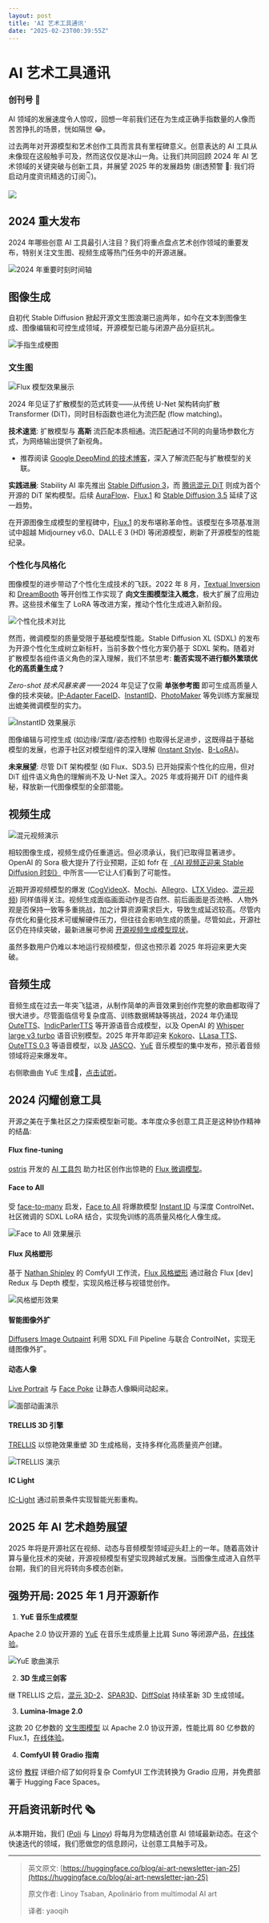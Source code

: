 ```yaml
---
layout: post
title: 'AI 艺术工具通讯'
date: "2025-02-23T00:39:55Z"
---
```

AI 艺术工具通讯
=========

### 创刊号 🎉

AI 领域的发展速度令人惊叹，回想一年前我们还在为生成正确手指数量的人像而苦苦挣扎的场景，恍如隔世 😂。

过去两年对开源模型和艺术创作工具而言具有里程碑意义。创意表达的 AI 工具从未像现在这般触手可及，然而这仅仅是冰山一角。让我们共同回顾 2024 年 AI 艺术领域的关键突破与创新工具，并展望 2025 年的发展趋势 (剧透预警 👀: 我们将启动月度资讯精选的订阅👇)。

![](https://img-s2.andfun.cn/devrel/posts/2025/02/8db2c1ca2391b.png)

2024 重大发布
---------

2024 年哪些创意 AI 工具最引人注目？我们将重点盘点艺术创作领域的重要发布，特别关注文生图、视频生成等热门任务中的开源进展。

![2024 年重要时刻时间轴](https://img-s2.andfun.cn/devrel/posts/2025/02/3f483ed45c1cb.png)

图像生成
----

自初代 Stable Diffusion 掀起开源文生图浪潮已逾两年，如今在文本到图像生成、图像编辑和可控生成领域，开源模型已能与闭源产品分庭抗礼。

![手指生成梗图](https://img-s2.andfun.cn/devrel/posts/2025/02/c061a5049a662.png)

### 文生图

![Flux 模型效果展示](https://img-s2.andfun.cn/devrel/posts/2025/02/02bfef6f84d08.png)

2024 年见证了扩散模型的范式转变——从传统 U-Net 架构转向扩散 Transformer (DiT)，同时目标函数也进化为流匹配 (flow matching)。

**技术速览**: 扩散模型与 **高斯** 流匹配本质相通。流匹配通过不同的向量场参数化方式，为网络输出提供了新视角。

*   推荐阅读 [Google DeepMind 的技术博客](https://diffusionflow.github.io)，深入了解流匹配与扩散模型的关联。

**实践进展**: Stability AI 率先推出 [Stable Diffusion 3](https://huggingface.co/stabilityai/stable-diffusion-3-medium)，而 [腾讯混元 DiT](https://huggingface.co/Tencent-Hunyuan/HunyuanDiT) 则成为首个开源的 DiT 架构模型。后续 [AuraFlow](https://huggingface.co/fal/AuraFlow)、[Flux.1](https://huggingface.co/black-forest-labs/FLUX.1-dev) 和 [Stable Diffusion 3.5](https://huggingface.co/stabilityai/stable-diffusion-3.5-large) 延续了这一趋势。

在开源图像生成模型的里程碑中，[Flux.1](https://huggingface.co/black-forest-labs/FLUX.1-dev) 的发布堪称革命性。该模型在多项基准测试中超越 Midjourney v6.0、DALL·E 3 (HD) 等闭源模型，刷新了开源模型的性能纪录。

### 个性化与风格化

图像模型的进步带动了个性化生成技术的飞跃。2022 年 8 月，[Textual Inversion](https://textual-inversion.github.io) 和 [DreamBooth](https://dreambooth.github.io) 等开创性工作实现了 **向文生图模型注入概念**，极大扩展了应用边界。这些技术催生了 LoRA 等改进方案，推动个性化生成进入新阶段。

![个性化技术对比](https://img-s2.andfun.cn/devrel/posts/2025/02/bcc35433e7760.png)

然而，微调模型的质量受限于基础模型性能。Stable Diffusion XL (SDXL) 的发布为开源个性化生成树立新标杆，当前多数个性化方案仍基于 SDXL 架构。随着对扩散模型各组件语义角色的深入理解，我们不禁思考: **能否实现不进行额外繁琐优化的高质量生成？**

_Zero-shot 技术风暴来袭_ ——2024 年见证了仅需 **单张参考图** 即可生成高质量人像的技术突破。[IP-Adapter FaceID](https://huggingface.co/spaces/multimodalart/Ip-Adapter-FaceID)、[InstantID](https://huggingface.co/spaces/InstantX/InstantID)、[PhotoMaker](https://huggingface.co/spaces/TencentARC/PhotoMaker-V2) 等免训练方案展现出媲美微调模型的实力。

![InstantID 效果展示](https://img-s2.andfun.cn/devrel/posts/2025/02/fdb5bdfffcf9d.png)

图像编辑与可控生成 (如边缘/深度/姿态控制) 也取得长足进步，这既得益于基础模型的发展，也源于社区对模型组件的深入理解 ([Instant Style](https://huggingface.co/spaces/InstantX/InstantStyle)、[B-LoRA](https://huggingface.co/spaces/Yardenfren/B-LoRA))。

**未来展望**: 尽管 DiT 架构模型 (如 Flux、SD3.5) 已开始探索个性化的应用，但对 DiT 组件语义角色的理解尚不及 U-Net 深入。2025 年或将揭开 DiT 的组件奥秘，释放新一代图像模型的全部潜能。

视频生成
----

![混元视频演示](https://img-s2.andfun.cn/devrel/posts/2025/02/087f6a35f00cc.gif)

相较图像生成，视频生成仍任重道远。但必须承认，我们已取得显著进步。OpenAI 的 Sora 极大提升了行业预期，正如 fofr 在 [《AI 视频正迎来 Stable Diffusion 时刻》](https://replicate.com/blog/ai-video-is-having-its-stable-diffusion-moment) 中所言——它让人们看到了可能性。

近期开源视频模型的爆发 ([CogVideoX](https://huggingface.co/THUDM/CogVideoX-5b)、[Mochi](https://huggingface.co/genmo/mochi-1-preview)、[Allegro](https://huggingface.co/rhymes-ai/Allegro)、[LTX Video](https://huggingface.co/Lightricks/LTX-Video)、[混元视频](https://huggingface.co/tencent/HunyuanVideo)) 同样值得关注。视频生成面临画面动作是否自然、前后画面是否流畅、人物外观是否保持一致等多重挑战，加之计算资源需求巨大，导致生成延迟较高。尽管内存优化和量化技术可缓解硬件压力，但往往会影响生成的质量。尽管如此，开源社区仍在持续突破，最新进展可参阅 [开源视频生成模型现状](https://huggingface.co/blog/video_gen)。

虽然多数用户仍难以本地运行视频模型，但这也预示着 2025 年将迎来更大突破。

音频生成
----

音频生成在过去一年突飞猛进，从制作简单的声音效果到创作完整的歌曲都取得了很大进步。尽管面临信号复杂度高、训练数据稀缺等挑战，2024 年仍涌现 [OuteTTS](https://huggingface.co/OuteAI/OuteTTS-0.2-500M)、[IndicParlerTTS](https://huggingface.co/ai4bharat/indic-parler-tts) 等开源语音合成模型，以及 OpenAI 的 [Whisper large v3 turbo](https://huggingface.co/openai/whisper-large-v3-turbo) 语音识别模型。2025 年开年即迎来 [Kokoro](https://huggingface.co/hexgrad/Kokoro-82M)、[LLasa TTS](https://huggingface.co/HKUSTAudio/Llasa-3B)、[OuteTTS 0.3](https://huggingface.co/OuteAI/OuteTTS-0.3-1B) 等语音模型，以及 [JASCO](https://huggingface.co/models?search=jasco)、[YuE](https://huggingface.co/m-a-p/YuE-s1-7B-anneal-en-cot) 音乐模型的集中发布，预示着音频领域将迎来爆发年。

右侧歌曲由 YuE 生成🤯，[点击试听](https://huggingface.co/datasets/huggingface/documentation-images/resolve/main/blog/ai_art_newsletter_1/I_wont_back_down_pop.mp3)。

2024 闪耀创意工具
-----------

开源之美在于集社区之力探索模型新可能。本年度众多创意工具正是这种协作精神的结晶:

#### Flux fine-tuning

[ostris](https://huggingface.co/ostris) 开发的 [AI 工具包](https://github.com/ostris/ai-toolkit) 助力社区创作出惊艳的 [Flux 微调模型](https://huggingface.co/spaces/multimodalart/flux-lora-the-explorer)。

#### Face to All

受 [face-to-many](https://github.com/fofr/cog-face-to-many) 启发，[Face to All](https://huggingface.co/spaces/multimodalart/face-to-all) 将爆款模型 [Instant ID](https://huggingface.co/spaces/InstantX/InstantID) 与深度 ControlNet、社区微调的 SDXL LoRA 结合，实现免训练的高质量风格化人像生成。

![Face to All 效果展示](https://img-s2.andfun.cn/devrel/posts/2025/02/f6bb1f35bea58.jpg)

#### Flux 风格塑形

基于 [Nathan Shipley](https://x.com/CitizenPlain) 的 ComfyUI 工作流，[Flux 风格塑形](https://huggingface.co/spaces/multimodalart/flux-style-shaping) 通过融合 Flux \[dev\] Redux 与 Depth 模型，实现风格迁移与视错觉创作。

![风格塑形效果](https://img-s2.andfun.cn/devrel/posts/2025/02/bd3e6f1cb1177.jpg)

#### 智能图像外扩

[Diffusers Image Outpaint](https://huggingface.co/spaces/fffiloni/diffusers-image-outpaint) 利用 SDXL Fill Pipeline 与联合 ControlNet，实现无缝图像外扩。

#### 动态人像

[Live Portrait](https://huggingface.co/spaces/KwaiVGI/LivePortrait) 与 [Face Poke](https://huggingface.co/spaces/jbilcke-hf/FacePoke) 让静态人像瞬间动起来。

![面部动画演示](https://img-s2.andfun.cn/devrel/posts/2025/02/4f2db26b1de38.gif)

#### TRELLIS 3D 引擎

[TRELLIS](https://huggingface.co/spaces/JeffreyXiang/TRELLIS) 以惊艳效果重塑 3D 生成格局，支持多样化高质量资产创建。

![TRELLIS 演示](https://img-s2.andfun.cn/devrel/posts/2025/02/a4b42980b723f.gif)

#### IC Light

[IC-Light](https://huggingface.co/spaces/lllyasviel/IC-Light) 通过前景条件实现智能光影重构。

2025 年 AI 艺术趋势展望
----------------

2025 年将是开源社区在视频、动态与音频模型领域迎头赶上的一年。随着高效计算与量化技术的突破，开源视频模型有望实现跨越式发展。当图像生成进入自然平台期，我们的目光将转向多模态创新。

强势开局: 2025 年 1 月开源新作
--------------------

1.  **YuE 音乐生成模型**

Apache 2.0 协议开源的 [YuE](https://huggingface.co/m-a-p/YuE-s1-7B-anneal-en-cot) 在音乐生成质量上比肩 Suno 等闭源产品，[在线体验](https://huggingface.co/spaces/fffiloni/YuE)。

![YuE 歌曲演示](https://img-s2.andfun.cn/devrel/posts/2025/02/e13debb33eb22.gif)

2.  **3D 生成三剑客**

继 TRELLIS 之后，[混元 3D-2](https://huggingface.co/tencent/Hunyuan3D-2)、[SPAR3D](https://huggingface.co/stabilityai/stable-point-aware-3d)、[DiffSplat](https://huggingface.co/chenguolin/DiffSplat) 持续革新 3D 生成领域。

3.  **Lumina-Image 2.0**

这款 20 亿参数的 [文生图模型](https://huggingface.co/Alpha-VLLM/Lumina-Image-2.0) 以 Apache 2.0 协议开源，性能比肩 80 亿参数的 Flux.1，[在线体验](https://huggingface.co/spaces/benjamin-paine/Lumina-Image-2.0)。

4.  **ComfyUI 转 Gradio 指南**

这份 [教程](https://huggingface.co/blog/run-comfyui-workflows-on-spaces) 详细介绍了如何将复杂 ComfyUI 工作流转换为 Gradio 应用，并免费部署于 Hugging Face Spaces。

开启资讯新时代 🗞️
-----------

从本期开始，我们 ([Poli](https://huggingface.co/multimodalart) 与 [Linoy](https://huggingface.co/linoyts)) 将每月为您精选创意 AI 领域最新动态。在这个快速迭代的领域，我们愿做您的信息顾问，让创意工具触手可及。

* * *

> 英文原文: [https://huggingface.co/blog/ai-art-newsletter-jan-25](https://huggingface.co/blog/ai-art-newsletter-jan-25)
> 
> 原文作者: Linoy Tsaban, Apolinário from multimodal AI art
> 
> 译者: yaoqih